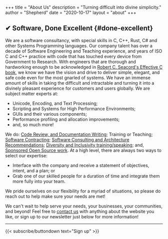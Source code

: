 +++
title = "About Us"
description = "Turning difficult into divine simplicity."
author = "Shepherd"
date = "2020-10-17"
layout = "about"
+++


## ✔ Software, Done Excellent {#done-excellent}

We are a software consultancy, with special skills in C, C++, Rust, C# and other Systems Programming languages. Our company talent has over a decade of Software Engineering and Teaching experience, and years of ISO C and C++ practice with code that has touched every device from Government to Research. With engineers that are thorough and hardworking enough to be acknowledged in [Robert C. Seacord's Effective C book](https://nostarch.com/Effective_C), we know we have the vision and drive to deliver simple, elegant, and safe code even for the most gnarled of systems. We have an immense amount of skills in taking the difficult and intractable and turning it into a divinely pleasant experience for customers and users globally. We are subject matter experts at:

- Unicode, Encoding, and Text Processing;
- Scripting and Systems for High Performance Environments;
- GUIs and their various components;
- Performance profiling and allocation improvements;
- and, so much more!

We do: [Code Review, and Documentation Writing](/contact/review/); Training or Teaching; [Software Contracting](/contact/contracting/); [Software Consulting and Architecture Recommendations](/contact/consulting/); [Diversity and Inclusivity training/speaking](/contact/inclusivity/); and, [Sponsored Open Source work](/contact/opensource/). At a high level, there are always two ways to select our expertise:

- Interface with the company and receive a statement of objectives, intent, and a plan; or
- Grab one of our skilled people for a duration of time and integrate them more fully into your team.

We pride ourselves on our flexibility for a myriad of situations, so please do reach out to help make sure your needs are met!

We can't wait to help serve your needs, your businesses, your communities, and beyond! Feel free to [contact us](/contact/) with anything about the website you like, or sign up to our newsletter just below for more information!

---

{{< subscribe/buttondown text="Sign up" >}}

